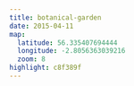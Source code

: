 ```yaml
---
title: botanical-garden
date: 2015-04-11
map:
  latitude: 56.335407694444
  longitude: -2.8056363039216
  zoom: 8
highlight: c8f389f
---
```

